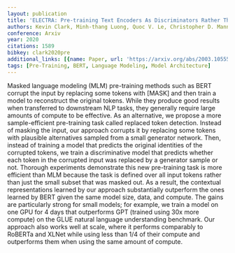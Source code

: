 ```yaml
---
layout: publication
title: 'ELECTRA: Pre-training Text Encoders As Discriminators Rather Than Generators'
authors: Kevin Clark, Minh-thang Luong, Quoc V. Le, Christopher D. Manning
conference: Arxiv
year: 2020
citations: 1589
bibkey: clark2020pre
additional_links: [{name: Paper, url: 'https://arxiv.org/abs/2003.10555'}]
tags: [Pre-Training, BERT, Language Modeling, Model Architecture]
---
```

Masked language modeling (MLM) pre-training methods such as BERT corrupt the
input by replacing some tokens with [MASK] and then train a model to
reconstruct the original tokens. While they produce good results when
transferred to downstream NLP tasks, they generally require large amounts of
compute to be effective. As an alternative, we propose a more sample-efficient
pre-training task called replaced token detection. Instead of masking the
input, our approach corrupts it by replacing some tokens with plausible
alternatives sampled from a small generator network. Then, instead of training
a model that predicts the original identities of the corrupted tokens, we train
a discriminative model that predicts whether each token in the corrupted input
was replaced by a generator sample or not. Thorough experiments demonstrate
this new pre-training task is more efficient than MLM because the task is
defined over all input tokens rather than just the small subset that was masked
out. As a result, the contextual representations learned by our approach
substantially outperform the ones learned by BERT given the same model size,
data, and compute. The gains are particularly strong for small models; for
example, we train a model on one GPU for 4 days that outperforms GPT (trained
using 30x more compute) on the GLUE natural language understanding benchmark.
Our approach also works well at scale, where it performs comparably to RoBERTa
and XLNet while using less than 1/4 of their compute and outperforms them when
using the same amount of compute.
